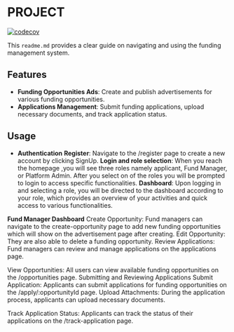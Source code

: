

# PROJECT

[![codecov](https://codecov.io/github/kmabasa212/finale/graph/badge.svg?token=10QHKB54DF)](https://codecov.io/github/kmabasa212/finale)


This `readme.md` provides a clear guide on navigating and using the funding management system. 


## Features

- **Funding Opportunities Ads**: Create and publish advertisements for various funding opportunities.
- **Applications Management**: Submit funding applications, upload necessary documents, and track application status.

## Usage
- **Authentication**
**Register**: Navigate to the /register page to create a new account by clicking SignUp.
**Login and role selection**: When you reach the homepage ,you will see three roles namely applicant, Fund Manager, or Platform Admin. After you select on of the roles you will be prompted to login to access specific functionalities.
**Dashboard**: Upon logging in and selecting a role, you will be directed to the dashboard according to your role, which provides an overview of your activities and quick access to various functionalities.

**Fund Manager Dashboard**
Create Opportunity: Fund managers can navigate to the create-opportunity page to add new funding opportunities which will show on the advertisement page after creating.
Edit Opportunity: They are also able to delete a funding opportunity.
Review Applications: Fund managers can review and manage applications on the applications page.


View Opportunities: All users can view available funding opportunities on the /opportunities page.
Submitting and Reviewing Applications
Submit Application: Applicants can submit applications for funding opportunities on the /apply/:opportunityId page.
Upload Attachments: During the application process, applicants can upload necessary documents.

Track Application Status: Applicants can track the status of their applications on the /track-application page.
